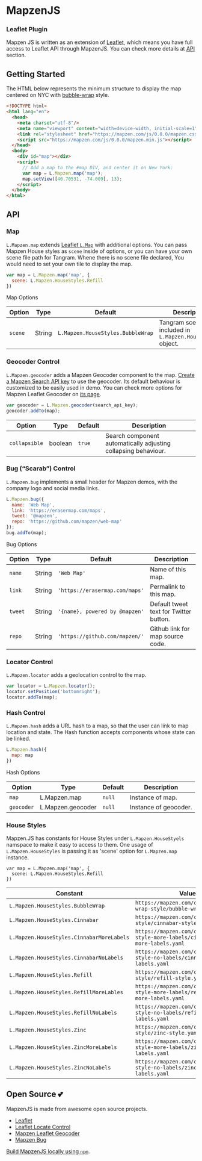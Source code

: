 MapzenJS
====

### Leaflet Plugin
Mapzen JS is written as an extension of [Leaflet](http://leafletjs.com/), which means you have full access to Leaflet API through MapzenJS. You can check more details at [API](./#API) section.

Getting Started
----

The HTML below represents the minimum structure to display the map centered on NYC with [bubble-wrap](https://github.com/tangrams/bubble-wrap) style.

```html
<!DOCTYPE html>
<html lang="en">
  <head>
    <meta charset="utf-8"/>
    <meta name="viewport" content="width=device-width, initial-scale=1"/>
    <link rel="stylesheet" href="https://mapzen.com/js/0.0.0/mapzen.css">
    <script src="https://mapzen.com/js/0.0.0/mapzen.min.js"></script>
  </head>
  <body>
    <div id="map"></div>
    <script>
      // Add a map to the #map DIV, and center it on New York:
      var map = L.Mapzen.map('map');
      map.setView([40.70531, -74.009], 13);
    </script>
  </body>
</html>
```

API
---

### Map

`L.Mapzen.map` extends [Leaflet `L.Map`](http://leafletjs.com/reference.html#map-class) with additional options. You can pass Mapzen House styles as `scene` inside of options, or you can have your own scene file path for Tangram. Whene there is no scene file declared, You would need to set your own tile to display the map.

```javascript
var map = L.Mapzen.map('map', {
  scene: L.Mapzen.HouseStyles.Refill
})
```

Map Options

| Option  | Type   | Default                           | Description                                                   |
|---------|--------|-----------------------------------|---------------------------------------------------------------|
| `scene` | String | `L.Mapzen.HouseStyles.BubbleWrap` | Tangram scene URL, included in `L.Mapzen.HouseStyles` object. |

### Geocoder Control

`L.Mapzen.geocoder` adds a Mapzen Geocoder component to the map. [Create a Mapzen Search API key](https://mapzen.com/developers) to use the geocoder. Its default behaviour is customized to be easily used in demo. You can check more options for Mapzen Leaflet Geocoder on [its page](https://github.com/mapzen/leaflet-geocoder).

```javascript
var geocoder = L.Mapzen.geocoder(search_api_key);
geocoder.addTo(map);
```

| Option  | Type   | Default | Description                      |
|---------|--------|---------|----------------------------------|
| `collapsible` | boolean | `true`  | Search component automatically adjusting collapsing behaviour. |

### Bug (“Scarab”) Control

`L.Mapzen.bug` implements a small header for Mapzen demos, with the company logo and social media links.

```javascript
L.Mapzen.bug({
  name: 'Web Map',
  link: 'https://erasermap.com/maps',
  tweet: '@mapzen',
  repo: 'https://github.com/mapzen/web-map'
});
bug.addTo(map);
```

Bug Options

| Option  | Type   | Default                        | Description                            |
|---------|--------|--------------------------------|----------------------------------------|
| `name`  | String | `'Web Map'`                    | Name of this map.                      |
| `link`  | String | `'https://erasermap.com/maps'` | Permalink to this map.                 |
| `tweet` | String | `'{name}, powered by @mapzen'` | Default tweet text for Twitter button. |
| `repo`  | String | `'https://github.com/mapzen/'` | Github link for map source code.       |

### Locator Control

`L.Mapzen.locator` adds a geolocation control to the map.

``` javascript
var locator = L.Mapzen.locator();
locator.setPosition('bottomright');
locator.addTo(map);
```

### Hash Control

`L.Mapzen.hash` adds a URL hash to a map, so that the user can link to map location and state. The Hash function accepts components whose state can be linked.

```javascript
L.Mapzen.hash({
  map: map
})
```

Hash Options

| Option     | Type              | Default | Description           |
|------------|-------------------|---------|-----------------------|
| `map`      | L.Mapzen.map      | `null`  | Instance of map.      |
| `geocoder` | L.Mapzen.geocoder | `null`  | Instance of geocoder. |

### House Styles

Mapzen.JS has constants for House Styles under `L.Mapzen.HouseStyels` namspace to make it easy to access to them. One usage of `L.Mapzen.HouseStyles` is passing it as 'scene' option for `L.Mapzen.map` instance.

```
var map = L.Mapzen.map('map', {
  scene: L.Mapzen.HouseStyles.Refill
})
```

| Constant                                  | Value                                                                                  |
|-------------------------------------------|----------------------------------------------------------------------------------------|
| `L.Mapzen.HouseStyles.BubbleWrap`         | `https://mapzen.com/carto/bubble-wrap-style/bubble-wrap.yaml`                          |
| `L.Mapzen.HouseStyles.Cinnabar`           | `https://mapzen.com/carto/cinnabar-style/cinnabar-style.yaml`                          |
| `L.Mapzen.HouseStyles.CinnabarMoreLabels` | `https://mapzen.com/carto/cinnabar-style-more-labels/cinnabar-style-more-labels.yaml`  |
| `L.Mapzen.HouseStyles.CinnabarNoLabels`   | `https://mapzen.com/carto/cinnabar-style-no-labels/cinnabar-style-no-labels.yaml`      |
| `L.Mapzen.HouseStyles.Refill`             | `https://mapzen.com/carto/refill-style/refill-style.yaml`                              |
| `L.Mapzen.HouseStyles.RefillMoreLables`   | `https://mapzen.com/carto/refill-style-more-labels/refill-style-more-labels.yaml`      |
| `L.Mapzen.HouseStyles.RefillNoLabels`     | `https://mapzen.com/carto/refill-style-no-labels/refill-style-no-labels.yaml`          |
| `L.Mapzen.HouseStyles.Zinc`               | `https://mapzen.com/carto/zinc-style/zinc-style.yaml`                                  |
| `L.Mapzen.HouseStyles.ZincMoreLabels`     | `https://mapzen.com/carto/zinc-style-more-labels/zinc-style-more-labels.yaml`          |
| `L.Mapzen.HouseStyles.ZincNoLabels`       | `https://mapzen.com/carto/zinc-style-no-labels/zinc-style-no-labels.yaml`              |


Open Source 💕
----

MapzenJS is made from awesome open source projects.

- [Leaflet](http://leafletjs.com/)
- [Leaflet Locate Control](https://github.com/domoritz/leaflet-locatecontrol)
- [Mapzen Leaflet Geocoder](https://github.com/mapzen/leaflet-geocoder)
- [Mapzen Bug](https://github.com/mapzen/scarab/tree/master/src/components/bug)

[Build MapzenJS locally using `npm`](BUILD.md).